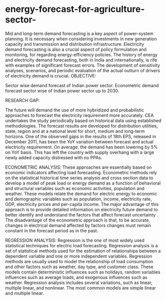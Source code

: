 # energy-forecast-for-agriculture-sector-
Mid and long-term demand forecasting is a key aspect of power-system planning.
It is necessary when considering investments in new generation capacity and transmission and distribution
infrastructure.
Electricity demand forecasting is also a crucial aspect of policy formulation and monitoring, for regarding
energy-efficiency policies.
The history of energy and electricity demand forecasting, both in India and internationally, is rife with examples of
significant forecast errors.
The development of sensitivity analyses, scenarios, and periodic evaluation of the actual outturn of drivers of
electricity demand is crucial.
OBJECTIVE:

Sector wise demand forecast of Indian power sector.
Econometric demand forecast sector wise of Indian power sector up to 2030.

RESEARCH GAP:

The future will demand the use of more hybridized and probabilistic approaches to forecast the electricity
requirement more accurately.
CEA undertakes the study periodically based on historical data using established methodologies. The forecast
results are developed for distribution utilities, state, region and at a national level for short, medium and long-term
horizons. One of the observed gaps in the results of 18th EPS, released in December 2011, has been the YoY
variation between forecast and actual electricity requirement.
On average, the demand has been lowering by 5% on YoY basis. This has left the country with supply overhang
with a large newly added capacity distressed with no PPAs.

ECONOMETRIC ANALYSIS:
These approaches are essentially based on economic indicators affecting load forecasting.
Econometric methods rely on the statistical historical time series analysis and cross section data to develop a model of peak
load or energy demand as a function of behavioral and structural variables such as economic activities, population and
weather.
These models relate the demand for electric energy to economic and demographic variables such as population, income,
electricity rate, GDP, electricity prices and per-capita income.
The major advantage of this approach is to provide detailed information on electricity future demand to better identify and
understand the factors that affect forecast uncertainty .
The disadvantage of the econometric approach is that, to be accurate, changes in electrical demand affected by factors
changes must remain constant in the forecast period as in the past.

REGRESSION ANALYSIS:
Regression is the one of most widely used statistical techniques for electric load forecasting.
Regression analysis is a set of statistical methods used for the estimation of relationships between a dependent
variable and one or more independent variables.
Regression methods are usually used to model the relationship of load consumption and other factors such as
weather, day type, and customer class. These models contain deterministic influences such as holidays, random
variables influences such as average loads, and exogenous influences such as weather.
Regression analysis includes several variations, such as linear, multiple linear, and nonlinear. The most common
models are simple linear and multiple linear.




